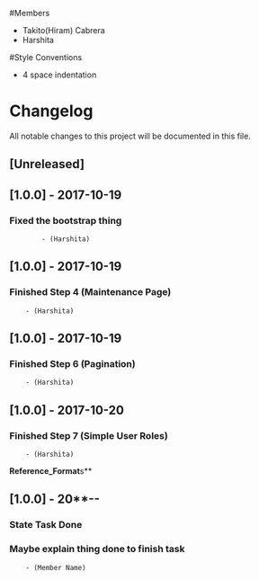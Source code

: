 #Members
- Takito(Hiram) Cabrera
- Harshita
 
#Style Conventions
- 4 space indentation

# Changelog
All notable changes to this project will be documented in this file.

## [Unreleased]

## [1.0.0] - 2017-10-19
### Fixed the bootstrap thing
            - (Harshita)

## [1.0.0] - 2017-10-19
### Finished Step 4 (Maintenance Page)
        - (Harshita)

## [1.0.0] - 2017-10-19
### Finished Step 6 (Pagination)
        - (Harshita)

## [1.0.0] - 2017-10-20
### Finished Step 7 (Simple User Roles)
        - (Harshita)

********Reference_Format********s**
## [1.0.0] - 20**-**-**
### State Task Done
### Maybe explain thing done to finish task
        - (Member Name)